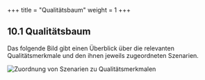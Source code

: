 +++
title = "Qualitätsbaum"
weight = 1
+++

## 10.1 Qualitätsbaum

Das folgende Bild gibt einen Überblick über die relevanten Qualitätsmerkmale und den ihnen jeweils zugeordneten Szenarien.

![Zuordnung von Szenarien zu Qualitätsmerkmalen](/images/Abb09_25_Qualitaetsbaum.png "Zuordnung von Szenarien zu Qualitätsmerkmalen")

